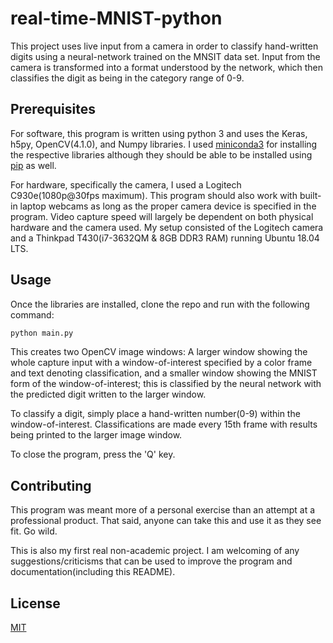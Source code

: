 # real-time-MNIST-python

This project uses live input from a camera in order to classify hand-written digits using a neural-network trained on the MNSIT data set. Input from the camera is transformed into a format understood by the network, which then classifies the digit as being in the category range of 0-9.

## Prerequisites

For software, this program is written using python 3 and uses the Keras, h5py, OpenCV(4.1.0), and Numpy libraries. I used [miniconda3](https://docs.conda.io/en/latest/miniconda.html) for installing the respective libraries although they should be able to be installed using [pip](https://pypi.org/project/pip/) as well.

For hardware, specifically the camera, I used a Logitech C930e(1080p@30fps maximum). This program should also work with built-in laptop webcams as long as the proper camera device is specified in the program. Video capture speed will largely be dependent on both physical hardware and the camera used. My setup consisted of the Logitech camera and a Thinkpad T430(i7-3632QM & 8GB DDR3 RAM) running Ubuntu 18.04 LTS.

## Usage

Once the libraries are installed, clone the repo and run with the following command:

```bash
python main.py
```

This creates two OpenCV image windows: A larger window showing the whole capture input with a window-of-interest specified by a color frame and text denoting classification, and a smaller window showing the MNIST form of the window-of-interest; this is classified by the neural network with the predicted digit written to the larger window.

To classify a digit, simply place a hand-written number(0-9) within the window-of-interest. Classifications are made every 15th frame with results being printed to the larger image window.

To close the program, press the 'Q' key.

## Contributing

This program was meant more of a personal exercise than an attempt at a professional product. That said, anyone can take this and use it as they see fit. Go wild.

This is also my first real non-academic project. I am welcoming of any suggestions/criticisms that can be used to improve the program and documentation(including this README).

## License

[MIT](https://opensource.org/licenses/MIT)


